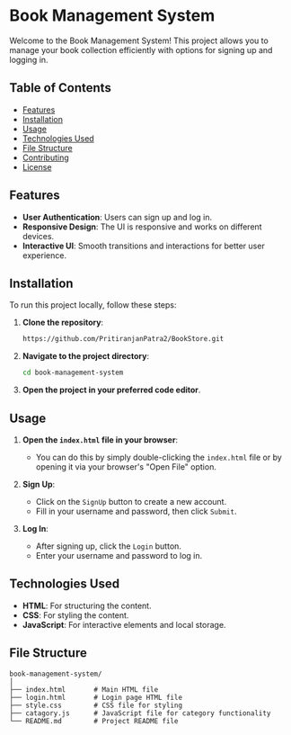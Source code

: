 # Book Management System

Welcome to the Book Management System! This project allows you to manage your book collection efficiently with options for signing up and logging in.

## Table of Contents

- [Features](#features)
- [Installation](#installation)
- [Usage](#usage)
- [Technologies Used](#technologies-used)
- [File Structure](#file-structure)
- [Contributing](#contributing)
- [License](#license)

## Features

- **User Authentication**: Users can sign up and log in.
- **Responsive Design**: The UI is responsive and works on different devices.
- **Interactive UI**: Smooth transitions and interactions for better user experience.

## Installation

To run this project locally, follow these steps:

1. **Clone the repository**:
    ```sh
    https://github.com/PritiranjanPatra2/BookStore.git
    ```

2. **Navigate to the project directory**:
    ```sh
    cd book-management-system
    ```

3. **Open the project in your preferred code editor**.

## Usage

1. **Open the `index.html` file in your browser**:
    - You can do this by simply double-clicking the `index.html` file or by opening it via your browser's "Open File" option.

2. **Sign Up**:
    - Click on the `SignUp` button to create a new account.
    - Fill in your username and password, then click `Submit`.

3. **Log In**:
    - After signing up, click the `Login` button.
    - Enter your username and password to log in.

## Technologies Used

- **HTML**: For structuring the content.
- **CSS**: For styling the content.
- **JavaScript**: For interactive elements and local storage.

## File Structure

```plaintext
book-management-system/
│
├── index.html       # Main HTML file
├── login.html       # Login page HTML file
├── style.css        # CSS file for styling
├── catagory.js      # JavaScript file for category functionality
└── README.md        # Project README file
